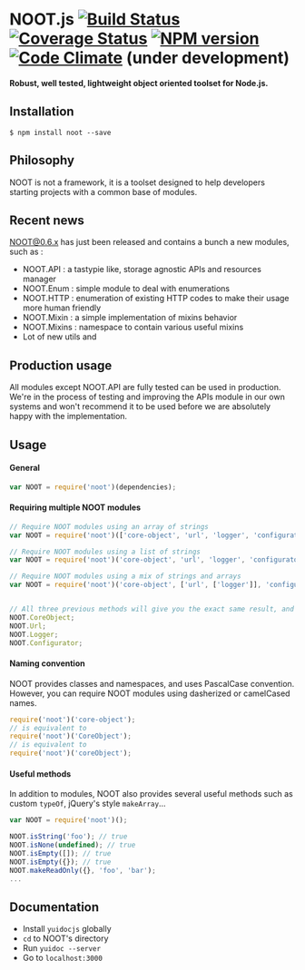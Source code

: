 # NOOT.js [![Build Status](https://travis-ci.org/planorama/noot.js.svg?branch=master)](https://travis-ci.org/planorama/noot.js) [![Coverage Status](https://img.shields.io/coveralls/planorama/noot.js.svg)](https://coveralls.io/r/planorama/noot.js?branch=master) [![NPM version](https://badge.fury.io/js/noot.svg)](http://badge.fury.io/js/noot) [![Code Climate](https://codeclimate.com/github/planorama/noot.js/badges/gpa.svg)](https://codeclimate.com/github/planorama/noot.js) (under development)
**Robust, well tested, lightweight object oriented toolset for Node.js.**


## Installation
```shell
$ npm install noot --save
```

## Philosophy
NOOT is not a framework, it is a toolset designed to help developers starting projects with a common base of modules.


## Recent news
NOOT@0.6.x has just been released and contains a bunch a new modules, such as :
- NOOT.API : a tastypie like, storage agnostic APIs and resources manager
- NOOT.Enum : simple module to deal with enumerations
- NOOT.HTTP : enumeration of existing HTTP codes to make their usage more human friendly
- NOOT.Mixin : a simple implementation of mixins behavior
- NOOT.Mixins : namespace to contain various useful mixins
- Lot of new utils and

## Production usage
All modules except NOOT.API are fully tested can be used in production. We're in the process of testing and improving the APIs module in our own systems and won't recommend it to be used before we are absolutely happy with the implementation.

## Usage

#### General
```javascript
var NOOT = require('noot')(dependencies);
```

#### Requiring multiple NOOT modules
```javascript
// Require NOOT modules using an array of strings
var NOOT = require('noot')(['core-object', 'url', 'logger', 'configurator']);

// Require NOOT modules using a list of strings
var NOOT = require('noot')('core-object', 'url', 'logger', 'configurator');

// Require NOOT modules using a mix of strings and arrays
var NOOT = require('noot')('core-object', ['url', ['logger']], 'configurator');


// All three previous methods will give you the exact same result, and attach to NOOT your desired modules :
NOOT.CoreObject;
NOOT.Url;
NOOT.Logger;
NOOT.Configurator;
```

#### Naming convention
NOOT provides classes and namespaces, and uses PascalCase convention. However, you can require NOOT modules using dasherized or camelCased names.
```javascript
require('noot')('core-object');
// is equivalent to
require('noot')('CoreObject');
// is equivalent to
require('noot')('coreObject');
```


#### Useful methods
In addition to modules, NOOT also provides several useful methods such as custom `typeOf`, jQuery's style `makeArray`...

```javascript
var NOOT = require('noot')();

NOOT.isString('foo'); // true
NOOT.isNone(undefined); // true
NOOT.isEmpty([]); // true
NOOT.isEmpty({}); // true
NOOT.makeReadOnly({}, 'foo', 'bar');
...
```


## Documentation

- Install `yuidocjs` globally
- `cd` to NOOT's directory
- Run `yuidoc --server`
- Go to `localhost:3000`